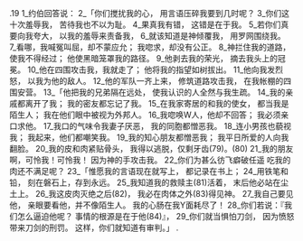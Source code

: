 .19 
1_约伯回答说： 
2_「你们搅扰我的心， 
用言语压碎我要到几时呢？ 
3_你们这十次羞辱我， 
苦待我也不以为耻。 
4_果真我有错， 
这错是在于我。 
5_若你们真要向我夸大， 
以我的羞辱来责备我， 
6_就该知道是神倾覆我， 
用罗网围绕我。 
7_看哪，我喊冤叫屈，却不蒙应允； 
我唿求，却没有公正。 
8_神拦住我的道路，使我不得经过； 
他使黑暗笼罩我的路径。 
9_他剥去我的荣光， 
摘去我头上的冠冕。 
10_他在四围攻击我，我就走了； 
他将我的指望如树拔出。 
11_他向我发烈怒， 
以我为他的敌人。 
12_他的军队一齐上来， 
修筑道路攻击我， 
在我帐棚的四围安营。 
13_「他把我的兄弟隔在远处， 
使我认识的人全然与我生疏。 
14_我的亲戚都离开了我； 
我的密友都忘记了我。 
15_在我家寄居的和我的使女， 
都当我是陌生人； 
我在他们眼中被视为外邦人。 
16_我唿唤W人，他却不回答； 
我必须亲口求他。 
17_我口的气味令我妻子厌恶， 
我的同胞都憎恶我。 
18_连小男孩也藐视我； 
我起来，他们都嘲笑我。 
19_我的知心朋友都憎恶我； 
我平日所爱的人向我翻脸。 
20_我的皮和肉紧贴骨头， 
我得以逃脱，仅剩牙齿(79)。(80) 
21_我的朋友啊，可怜我！可怜我！ 
因为神的手攻击我。 
22_你们为甚么彷飞癖破任遥 
吃我的肉还不满足呢？ 
23_「惟愿我的言语现在就写上， 
都记录在书上； 
24_用铁笔和铅， 
刻在磐石上，存到永远。 
25_我知道我的救赎主(81)活着， 
末后他必站在尘土上。 
26_我这皮肉灭绝之后(82)， 
我必在肉体之外(83)得见神。 
27_我自己要见他， 
亲眼要看他，并不像陌生人。 
我的心肠在我Y面耗尽了！ 
28_你们若说：『我们怎么逼迫他呢？ 
事情的根源是在于他(84)』， 
29_你们就当惧怕刀剑， 
因为愤怒带来刀剑的刑罚。 
这样，你们就知道有审判。」 
.